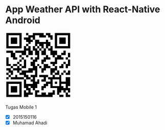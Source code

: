 # App Weather API with React-Native Android
![Scan Disini](https://github.com/Muhamadahadi1234/cuaca-tugas-1/blob/master/qr.png)

Tugas Mobile 1
- [x] 2015150116
- [x] Muhamad Ahadi

